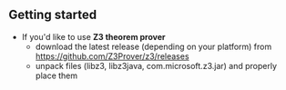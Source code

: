 ## Getting started
- If you'd like to use **Z3 theorem prover**
  - download the latest release (depending on your platform) from https://github.com/Z3Prover/z3/releases
  - unpack files (libz3, libz3java, com.microsoft.z3.jar) and properly place them
